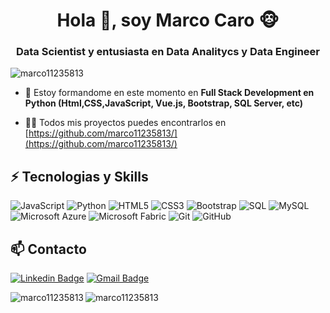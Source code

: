 <h1 align="center">Hola 👋, soy Marco Caro 🐵</h1>
<h3 align="center">Data Scientist y entusiasta en Data Analitycs y Data Engineer</h3>

<p align="left"> <img src="https://komarev.com/ghpvc/?username=marco11235813" alt="marco11235813" /> </p>

- 🌱 Estoy formandome en este momento en **Full Stack Development en Python (Html,CSS,JavaScript, Vue.js, Bootstrap, SQL Server, etc)**

- 👨‍💻 Todos mis proyectos puedes encontrarlos en [https://github.com/marco11235813/](https://github.com/marco11235813/)


## ⚡ Tecnologias y Skills

![JavaScript](https://img.shields.io/badge/-JavaScript-black?style=flat-square&logo=javascript)
![Python](https://img.shields.io/badge/-Python-black?style=flat-square&logo=Python)
![HTML5](https://img.shields.io/badge/-HTML5-E34F26?style=flat-square&logo=html5&logoColor=white)
![CSS3](https://img.shields.io/badge/-CSS3-1572B6?style=flat-square&logo=css3)
![Bootstrap](https://img.shields.io/badge/-Bootstrap-563D7C?style=flat-square&logo=bootstrap)
![SQL](https://img.shields.io/badge/-SQL-black?style=flat-square&logo=sql)
![MySQL](https://img.shields.io/badge/-MySQL-black?style=flat-square&logo=mysql)
![Microsoft Azure](https://img.shields.io/badge/Microsoft%20Azure-232F7E?style=flat-square&logo=microsoft-azure)
![Microsoft Fabric](https://img.shields.io/static/v1?label=Microsoft%20Fabric&color=blue&style=flat-square&logo=microsoft-fabric)
![Git](https://img.shields.io/badge/-Git-black?style=flat-square&logo=git)
![GitHub](https://img.shields.io/badge/-GitHub-181717?style=flat-square&logo=github)




## 📫 Contacto
[![Linkedin Badge](https://img.shields.io/badge/-marcoantoniocaro22459711b-blue?style=flat-square&logo=Linkedin&logoColor=white&link=www.linkedin.com/in/marco-antonio-caro-22459711b/)](www.linkedin.com/in/marco-antonio-caro-22459711b/)
[![Gmail Badge](https://img.shields.io/badge/-marcocaro329@gmail.com-c14438?style=flat-square&logo=Gmail&logoColor=white&link=mailto:marcocaro329@gmail.com)](mailto:marcocaro329@gmail.com)




<p><img align="left" src="https://github-readme-stats.vercel.app/api/top-langs/?username=marco11235813&layout=compact" alt="marco11235813" /></p>
<p><img align="center" src="https://github-readme-stats.vercel.app/api?username=marco11235813&show_icons=true" alt="marco11235813" /></p>


